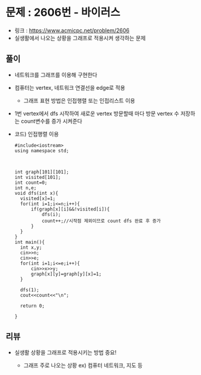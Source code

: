 # 문제 : 2606번 - 바이러스

* 링크 : https://www.acmicpc.net/problem/2606
* 실생활에서 나오는 상황을 그래프로 적용시켜 생각하는 문제

## 풀이

* 네트워크를 그래프를 이용해 구현한다

* 컴퓨터는 vertex, 네트워크 연결선을 edge로 적용 

  * 그래프 표현 방법은 인접행렬 또는 인접리스트 이용

* 1번 vertex에서 dfs 시작하여 새로운 vertex 방문할때 마다 방문 vertex 수 저장하는 count변수를 증가 시켜준다

* 코드) 인접행렬 이용

  ```
  #include<iostream>
  using namespace std;
  
  
  
  int graph[101][101];
  int visited[101];
  int count=0;
  int n,e;
  void dfs(int x){
  	visited[x]=1;
  	for(int i=1;i<=n;i++){
  		if(graph[x][i]&&!visited[i]){
  			dfs(i);
  			count++;//시작점 제외이므로 count dfs 완료 후 증가 
  		}
  	}
  }
  int main(){	 
  	int x,y;
  	cin>>n;
  	cin>>e;
  	for(int i=1;i<=e;i++){
  		cin>>x>>y;
  		graph[x][y]=graph[y][x]=1;
  	}
  	
  	dfs(1);
  	cout<<count<<"\n";
  	
  	return 0;
  	
  }
  
  ```

  

## 리뷰

* 실생활 상황을 그래프로 적용시키는 방법 중요! 

  * 그래프 주로 나오는 상황 ex) 컴퓨터 네트워크, 지도 등

    